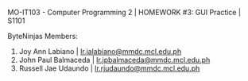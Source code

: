 MO-IT103 - Computer Programming 2  | HOMEWORK #3: GUI Practice | S1101

ByteNinjas Members: 

1. Joy Ann Labiano     | lr.jalabiano@mmdc.mcl.edu.ph
2. John Paul Balmaceda | lr.jpbalmaceda@mmdc.mcl.edu.ph
3. Russell Jae Udaundo | lr.rjudaundo@mmdc.mcl.edu.ph
